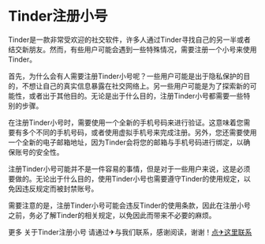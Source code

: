 # Tinder注册小号

Tinder是一款非常受欢迎的社交软件，许多人通过Tinder寻找自己的另一半或者结交新朋友。然而，有些用户可能会遇到一些特殊情况，需要注册一个小号来使用Tinder。

首先，为什么会有人需要注册Tinder小号呢？一些用户可能是出于隐私保护的目的，不想让自己的真实信息暴露在社交网络上。另一些用户可能是为了探索新的可能性，或者出于其他目的。无论是出于什么目的，注册Tinder小号都需要一些特别的步骤。

在注册Tinder小号时，需要使用一个全新的手机号码来进行验证。这意味着您需要有多个不同的手机号码，或者使用虚拟手机号来完成注册。另外，您还需要使用一个全新的电子邮箱地址，因为Tinder会将您的邮箱与手机号码进行绑定，以确保账号的安全性。

注册Tinder小号可能并不是一件容易的事情，但是对于一些用户来说，这是必须要做的。无论出于什么目的，使用Tinder小号也需要遵守Tinder的使用规定，以免因违反规定而被封禁账号。

需要注意的是，注册Tinder小号可能会违反Tinder的使用条款，因此在注册小号之前，务必了解Tinder的相关规定，以免因此而带来不必要的麻烦。

更多 关于Tinder注册小号 请通过✈与我们联系，感谢阅读，谢谢！[点✈这里联系](https://w.k02.cc)